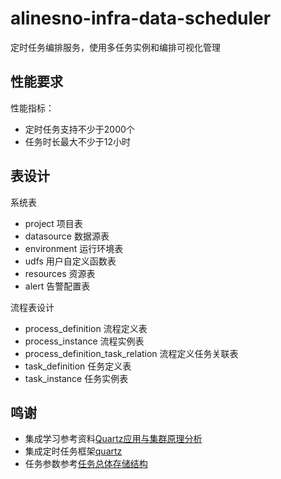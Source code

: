# alinesno-infra-data-scheduler

定时任务编排服务，使用多任务实例和编排可视化管理

## 性能要求
 
性能指标：

- 定时任务支持不少于2000个
- 任务时长最大不少于12小时

## 表设计

系统表

- project 项目表
- datasource 数据源表
- environment 运行环境表
- udfs 用户自定义函数表
- resources 资源表
- alert 告警配置表

流程表设计

- process_definition 流程定义表
- process_instance 流程实例表
- process_definition_task_relation 流程定义任务关联表
- task_definition 任务定义表
- task_instance 任务实例表

## 鸣谢

- 集成学习参考资料[Quartz应用与集群原理分析](https://tech.meituan.com/2014/08/31/mt-crm-quartz.html)
- 集成定时任务框架[quartz](https://github.com/kagkarlsson/db-scheduler)
- 任务参数参考[任务总体存储结构](https://docs.devlive.org/read/apache-dolphin-scheduler-zh-3.2.1/Architecture-Task-Structure)